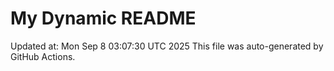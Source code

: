 # My Dynamic README
Updated at: Mon Sep  8 03:07:30 UTC 2025
This file was auto-generated by GitHub Actions.
